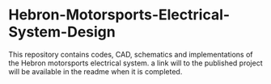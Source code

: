 # Hebron-Motorsports-Electrical-System-Design
This repository contains codes, CAD, schematics and implementations of the Hebron motorsports electrical system. a link will to the published project will be available in the readme when it is completed.
